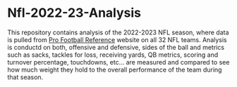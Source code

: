 # Nfl-2022-23-Analysis
This repository contains analysis of the 2022-2023 NFL season, where data is pulled from [Pro Football Reference](https://www.pro-football-reference.com/) website on all 32 NFL teams. Analysis is conductd on both, offensive and defensive, sides of the ball and metrics such as sacks, tackles for loss, receiving yards, QB metrics, scoring and turnover percentage, touchdowns, etc... are measured and compared to see how much weight they hold to the overall performance of the team during that season. 
